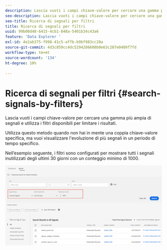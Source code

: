 ```yaml
---
description: Lascia vuoti i campi chiave-valore per cercare una gamma più ampia di segnali e utilizza i filtri disponibili per limitare i risultati.
seo-description: Lascia vuoti i campi chiave-valore per cercare una gamma più ampia di segnali e utilizza i filtri disponibili per limitare i risultati.
seo-title: Ricerca di segnali per filtri
title: Ricerca di segnali per filtri
uuid: 99b00d48-6415-4cb1-848a-5401b34c43a6
feature: 'Data Explorer '
exl-id: 4e2ab375-f998-41c5-affb-b9bf983cc28a
source-git-commit: 4d3c859cc4dc5294286680b0e63c287e0409f7fd
workflow-type: tm+mt
source-wordcount: '134'
ht-degree: 10%

---
```


# Ricerca di segnali per filtri {#search-signals-by-filters}

Lascia vuoti i campi chiave-valore per cercare una gamma più ampia di segnali e utilizza i filtri disponibili per limitare i risultati.

Utilizza questo metodo quando non hai in mente una coppia chiave-valore specifica, ma vuoi visualizzare l&#39;evoluzione di più segnali in un periodo di tempo specifico.

Nell’esempio seguente, i filtri sono configurati per mostrare tutti i segnali inutilizzati degli ultimi 30 giorni con un conteggio minimo di 1000.

![](assets/signals-search-filters.png)
